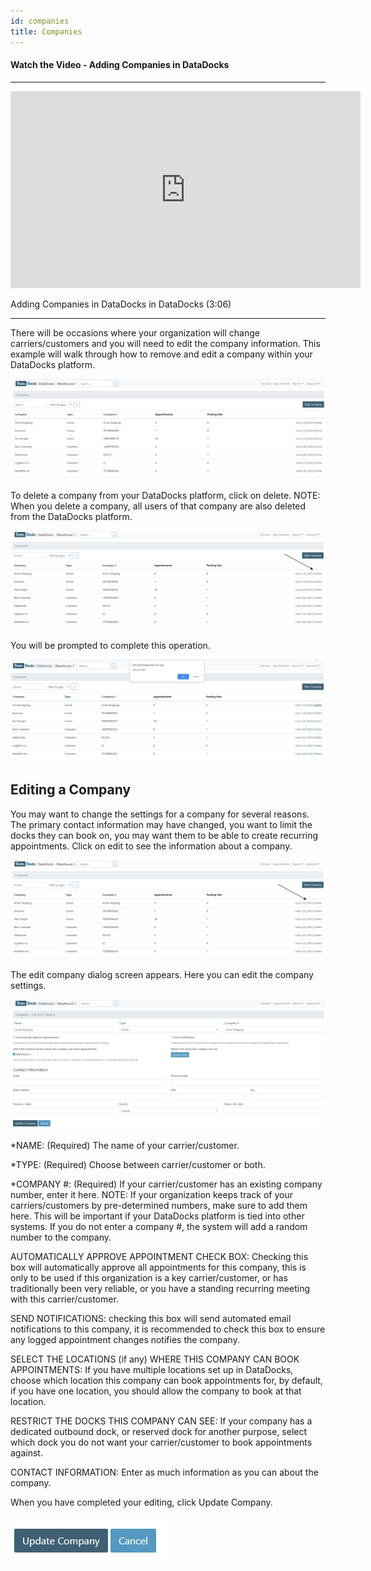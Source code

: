 ```yaml
---
id: companies
title: Companies
---
```


#### Watch the Video - Adding Companies in DataDocks

***
<p align="center"><iframe width="560" height="315" src="https://www.youtube.com/embed/ygTjLnLw9VA" frameborder="0" allow="accelerometer; autoplay; clipboard-write; encrypted-media; gyroscope; picture-in-picture" allowfullscreen></iframe></p>

Adding Companies in DataDocks in DataDocks (3:06)
***

There will be occasions where your organization will change carriers/customers and you will need to edit the company information. This example will walk through how to remove and edit a company within your DataDocks platform.

![Main Companies Screen](/img/docs/advanced/companies/main.jpg)

To delete a company from your DataDocks platform, click on delete. NOTE: When you delete a company, all users of that company are also deleted from the DataDocks platform.  


![Delete a Company](/img/docs/advanced/companies/delete.jpg)

You will be prompted to complete this operation. 

![Confirm Delete](/img/docs/advanced/companies/complete-delete.jpg)

## Editing a Company

You may want to change the settings for a company for several reasons. The primary contact information may have changed, you want to limit the docks they can book on, you may want them to be able to create recurring appointments. Click on edit to see the information about a company. 

![Edit Company](/img/docs/advanced/companies/edit-company.jpg)

The edit company dialog screen appears. Here you can edit the company settings. 

![Edit a Company](/img/docs/advanced/companies/edit-company-dialog.jpg)

*NAME: (Required) The name of your carrier/customer.

*TYPE: (Required)  Choose between carrier/customer or both.

*COMPANY #: (Required) If your carrier/customer has an existing company number, enter it here. NOTE: If your organization keeps track of your carriers/customers by pre-determined numbers, make sure to add them here. This will be important if your DataDocks platform is tied into other systems. If you do not enter a company #, the system will add a random number to the company.

AUTOMATICALLY APPROVE APPOINTMENT CHECK BOX: Checking this box will automatically approve all appointments for this company, this is only to be used if this organization is a key carrier/customer, or has traditionally been very reliable, or you have a standing recurring meeting with this carrier/customer.

SEND NOTIFICATIONS: checking this box will send automated email notifications to this company, it is recommended to check this box to ensure any logged appointment changes notifies the company. 

SELECT THE LOCATIONS (if any) WHERE THIS COMPANY CAN BOOK APPOINTMENTS:
If you have multiple locations set up in DataDocks, choose which location this company can book appointments for, by default, if you have one location, you should allow the company to book at that location.

RESTRICT THE DOCKS THIS COMPANY CAN SEE: If your company has a dedicated outbound dock, or reserved dock for another purpose, select which dock you do not want your carrier/customer to book appointments against. 

CONTACT INFORMATION: Enter as much information as you can about the company. 

When you have completed your editing, click Update Company. 

![Update Company](/img/docs/advanced/companies/update-co.jpg)


